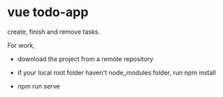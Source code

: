 # vue todo-app
create, finish and remove tasks.

For work, 
- download the project from a remote repository 
>  
- if your local root folder haven't node_modules folder, run  npm install
>  
- npm run serve
